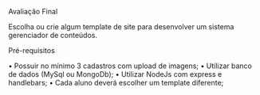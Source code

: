 Avaliação Final

Escolha ou crie algum template de site para desenvolver um sistema gerenciador de conteúdos.

Pré-requisitos

• Possuir no mínimo 3 cadastros com upload de imagens;
• Utilizar banco de dados (MySql ou MongoDb);
• Utilizar NodeJs com express e handlebars;
• Cada aluno deverá escolher um template diferente;
